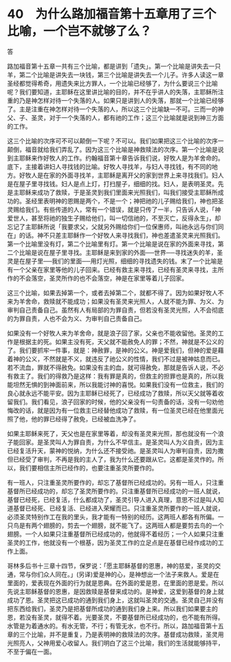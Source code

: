 # 40　为什么路加福音第十五章用了三个比喻，一个岂不就够了么？


答

路加福音第十五章一共有三个比喻，都是讲到「遗失」。第一个比喻是讲失去一只羊，第二个比喻是讲失去一块钱，第三个比喻是讲失去一个儿子。许多人读这一章圣经都觉得希奇，用遗失来比方罪人，一个比喻已经够了，为什么要说三个比喻呢？我们要知道，主耶稣在这里讲比喻的目的，并不在乎讲人的失落，主耶稣所注重的乃是神怎样对待一个失落的人。如果只是讲到人的失落，那就一个比喻已经够了。主是注重在神怎样对待一个失落的人，所以这三个比喻缺一不可。三而一的神父、子、圣灵，对于一个失落的人，都有祂的工作；这三个比喻就是说到神三方面的工作。

这三个比喻的次序可不可以颠倒一下呢？不可以。我们如果把这三个比喻的次序一颠倒，福音就给我们弄乱了。因为这三个比喻是神救赎法的次序。第一个比喻是说到主耶稣来作好牧人的工作。约翰福音第十章告诉我们说，好牧人是为羊舍命的。底下，主接着讲妇人寻找钱的比喻。好牧人寻找羊，与妇人寻找钱，有不同的地方。好牧人是在家的外面寻找羊，主耶稣是离开父的家到世界上来寻找我们。妇人是在屋子里寻找钱。妇人是点上灯，打扫屋子，细细的找。妇人，是表明圣灵。先是主耶稣来成功了救赎，于是圣灵到我们里面来光照我们，叫我们接受主耶稣所成功的。圣经里表明神的恩赐是两个，不是一个；神把祂的儿子赐给我们，神也把圣灵赐给我们。有些传道的人，常有一个错误，就是只传了一半，只告诉人说，「神爱世人，甚至将祂的独生子赐给他们，叫一切信祂的，不至灭亡，反得永生」，却忘记了主耶稣所说「我要求父，父就另外赐给你们一位保惠师，叫祂永远与你们同在」的话。神不只差主耶稣作一个好牧人来寻找我们，神也差遣圣灵来光照我们。第一个比喻里没有灯，第二个比喻里有灯。第一个比喻是说在家的外面来寻找，第二个比喻是说在屋子里寻找。主耶稣是来到家的外面──世界──寻找迷失的羊，圣灵是在屋子里──我们的里面──用灯光照，细细的寻找遗失的钱。末了一个比喻是有一个父亲在家里等他的儿子回来。已经有救主来寻找，已经有圣灵来寻找，主所作的不会落空，圣灵所作的也不会落空，神是在家里等着儿子回家。

这三个比喻，如果去掉第一个，或者去掉第二个，就都不得了。因为如果好牧人不来为羊舍命，救赎就不能成功；如果没有圣灵来光照人，人就不能为罪、为义、为审判自己责备自己。虽然有人有局部的为罪自责，但若没有圣灵光照，人不会彻底的为罪自责，人也不会为义、为审判自己责备自己。

如果没有一个好牧人来为羊舍命，就是浪子回了家，父亲也不能收留他。圣灵的工作是根据主的死。如果主没有死，天父就不能赦免人的罪；不然，神就是不公义的了。我们要抓牢一件事，就是：神赦罪，是神的公义。神是爱我们，但神的爱是藉着神的公义，不然就是不义，就违反了祂公义的性情，我们不过是被神姑息而已。若不流血，罪就不得赦免。如果没有主的血，就可得赦免，那就是告诉人说，不必有救主了。我们的得救乃是这样：我有罪是真的，但救主的担罪也是真的，所以我能坦然无惧的到神面前来，所以我能讨神的喜悦。如果我们没有一位救主，我们的良心就永远不能平安。因为主耶稣已经死了，已经成功了救赎，所以天父就等着收留我们。我们看见，浪子回家的时候，他的父亲没有一句责备的话，没有一句劝他悔改的话，就是因为有一位救主已经替他成功了救赎，有一位圣灵已经在他里面光照了他，他的罪已经得了赦免，已经被血洗净了。

如果主耶稣来死了，天父也是在家里等着，却没有圣灵来光照，那也就没有一个浪子能回家。是圣灵叫人为罪自责，为什么不早信主。是圣灵叫人为义自责，因为主已经复活升天，蒙神的悦纳，为什么还不接受祂。是圣灵叫人为审判自责，因为撒但已经受了审判，不再是我的主人了，我为什么还要跟从它。这都是圣灵作的。所以，我们要相信主所已经作的，也要注重圣灵所要作的。

有一班人，只注重圣灵所要作的，却忘了基督所已经成功的。另有一班人，只注重基督所已经成功的，却忘了圣灵所要作的。只注重基督所已经成功的一班人就说，基督已经死，已经复活，什么都成功了，圣灵引导人进入真理，意思不过是叫人知道基督已经死、已经复活、已经进入荣耀而已。只注重圣灵所要作的一班人就说，必须圣灵特别作工在我的里头，我才能有一特别的经历。这两班人都各有所偏。一只鸟是有两个翅膀的，剪去一个翅膀，就不能飞了。这两班人都是要剪去鸟的一个翅膀。一个人如果只注重基督所已经成功的，他就得不着经历；一个人如果只注重圣灵的工作，他就没有一个根基，因为圣灵工作的立足点是在基督已经作成功的工作上面。

哥林多后书十三章十四节，保罗说：「愿主耶稣基督的恩惠，神的慈爱，圣灵的交通，常与你们众人同在。」(另译)爱是神的心，是神想出一个法子来救人。爱是在里面的，爱表现在外面的行为就是恩典。在外面的爱是恩，在里面的恩是爱。所以先说主耶稣基督的恩惠，是因救赎是基督来成功的。是神爱，这爱到基督的身上就成功了恩。圣灵把这已成功的通到我们身上，这就叫圣灵的交通。圣灵自己并没有把东西给我们，圣灵乃是把基督所成功的通到我们身上来。所以我们如果要主的恩，若没有圣灵，就得不着。光要圣灵，不要基督所已经成功的，也不能有所得。水管是为着通水的。有水无管，不行；有管无水，也不行。所以，路加福音第十五章的三个比喻，并不是重复，乃是表明神的救赎法的次序。基督成功救赎，圣灵用光照亮人，父神用爱心收留人。我们明白了这三个比喻，我们的生活就能够持平，不至于偏在一面。
